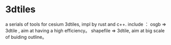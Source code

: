 # 3dtiles
a serials of tools for cesium 3dtiles, impl by rust and c++.
include ：
osgb => 3dtile , aim at having a high efficiency。
shapefile => 3dtile,  aim at big scale of buiding outline。
